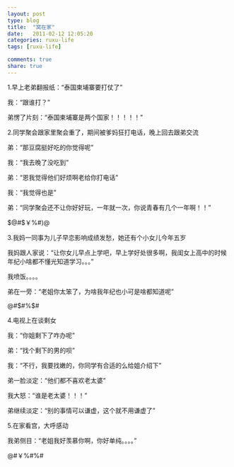```yaml
---
layout: post
type: blog
title:  "窝在家"
date:   2011-02-12 12:05:20
categories: ruxu-life
tags: [ruxu-life]

comments: true
share: true
---
```

1.早上老弟翻报纸：“泰国柬埔寨要打仗了”

我：“跟谁打？”

弟愣了片刻：“泰国柬埔寨是两个国家！！！！！”


2.同学聚会跟家里聚会重了，期间被爹妈狂打电话，晚上回去跟弟交流

弟：“那豆腐挺好吃的你觉得呢”

我：“我去晚了没吃到”

弟：“恩我觉得他们好烦啊老给你打电话”

我：“我觉得也是”

弟：“同学聚会还不让你好好玩，一年就一次，你说青春有几个一年啊！！”

$@#$￥%#)@

3.我妈一同事为儿子早恋影响成绩发愁，她还有个小女儿今年五岁

我妈跟人家说：“让你女儿早点上学吧，早上学好处很多啊，我闺女上高中的时候年纪小啥都不懂光知道学习。。。”

我喷饭。。。。

弟在一旁：“老姐你太笨了，为啥我年纪也小可是啥都知道呢”

@#$#%$#

4.电视上在谈剩女

我：“你姐剩下了咋办呢”

弟：“找个剩下的男的呗”

我：“不行，我要找嫩的，你同学有合适的么给姐介绍下”

弟一脸淡定：“他们都不喜欢老太婆”

我大怒：“谁是老太婆！！！”

弟继续淡定：“别的事情可以谦虚，这个就不用谦虚了”


5.在家看宫，大呼感动

我弟侧目：“老姐我好羡慕你啊，你好单纯。。。。”

@#￥%#%#